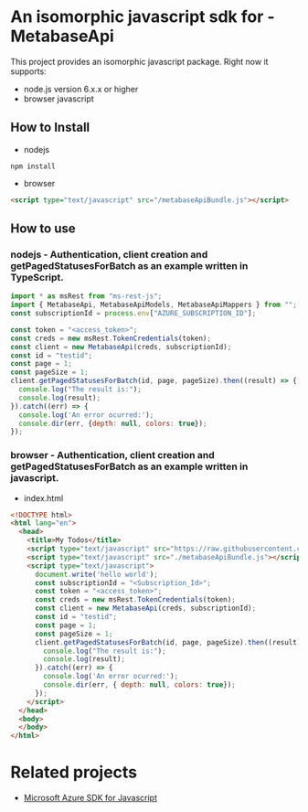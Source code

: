 # An isomorphic javascript sdk for - MetabaseApi
This project provides an isomorphic javascript package. Right now it supports:
- node.js version 6.x.x or higher
- browser javascript

## How to Install

- nodejs
```
npm install
```
- browser
```html
<script type="text/javascript" src="/metabaseApiBundle.js"></script>
```

## How to use

### nodejs - Authentication, client creation and getPagedStatusesForBatch  as an example written in TypeScript.

```javascript
import * as msRest from "ms-rest-js";
import { MetabaseApi, MetabaseApiModels, MetabaseApiMappers } from "";
const subscriptionId = process.env["AZURE_SUBSCRIPTION_ID"];

const token = "<access_token>";
const creds = new msRest.TokenCredentials(token);
const client = new MetabaseApi(creds, subscriptionId);
const id = "testid";
const page = 1;
const pageSize = 1;
client.getPagedStatusesForBatch(id, page, pageSize).then((result) => {
  console.log("The result is:");
  console.log(result);
}).catch((err) => {
  console.log('An error ocurred:');
  console.dir(err, {depth: null, colors: true});
});
```

### browser - Authentication, client creation and getPagedStatusesForBatch  as an example written in javascript.

- index.html
```html
<!DOCTYPE html>
<html lang="en">
  <head>
    <title>My Todos</title>
    <script type="text/javascript" src="https://raw.githubusercontent.com/Azure/ms-rest-js/master/msRestBundle.js"></script>
    <script type="text/javascript" src="./metabaseApiBundle.js"></script>
    <script type="text/javascript">
      document.write('hello world');
      const subscriptionId = "<Subscription_Id>";
      const token = "<access_token>";
      const creds = new msRest.TokenCredentials(token);
      const client = new MetabaseApi(creds, subscriptionId);
      const id = "testid";
      const page = 1;
      const pageSize = 1;
      client.getPagedStatusesForBatch(id, page, pageSize).then((result) => {
        console.log("The result is:");
        console.log(result);
      }).catch((err) => {
        console.log('An error ocurred:');
        console.dir(err, { depth: null, colors: true});
      });
    </script>
  </head>
  <body>
  </body>
</html>
```

# Related projects
 - [Microsoft Azure SDK for Javascript](https://github.com/Azure/azure-sdk-for-js)

